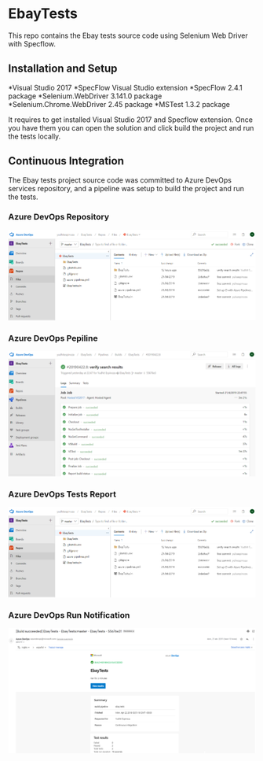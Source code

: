 # EbayTests
This repo contains the Ebay tests source code using Selenium Web Driver with Specflow.

## Installation and Setup
*Visual Studio 2017
*SpecFlow Visual Studio extension
*SpecFlow 2.4.1 package
*Selenium.WebDriver 3.141.0 package
*Selenium.Chrome.WebDriver 2.45 package
*MSTest 1.3.2 package

It requires to get installed Visual Studio 2017 and Specflow extension.
Once you have them you can open the solution and click build the project and run the tests locally.

## Continuous Integration
The Ebay tests project source code was committed to Azure DevOps services repository, and a pipeline was setup to build the project and run the tests.

### Azure DevOps Repository
![alt text](https://github.com/yudhitespinoza/EbayTests/blob/master/Images/repo.png)
### Azure DevOps Pepiline
![alt text](https://github.com/yudhitespinoza/EbayTests/blob/master/Images/pipleline.png)
### Azure DevOps Tests Report
![alt text](https://github.com/yudhitespinoza/EbayTests/blob/master/Images/repo.png)
### Azure DevOps Run Notification
![alt text](https://github.com/yudhitespinoza/EbayTests/blob/master/Images/notification.png)
